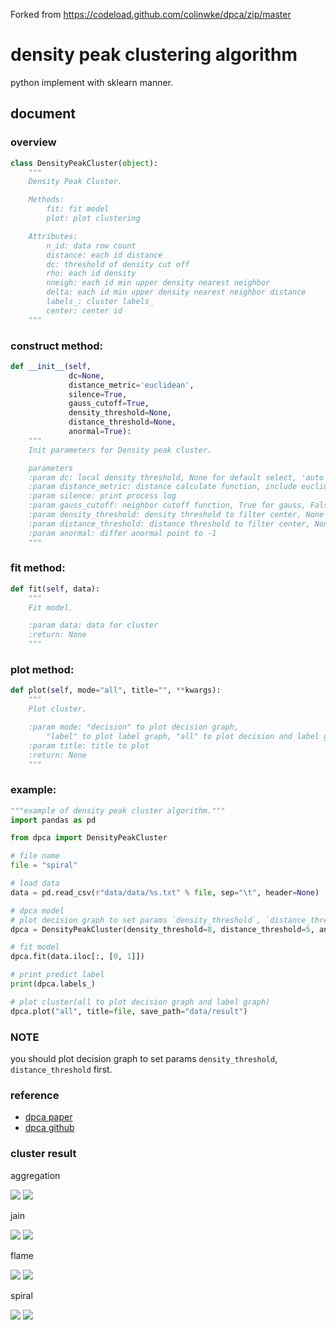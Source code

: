 Forked from https://codeload.github.com/colinwke/dpca/zip/master
# density peak clustering algorithm

python implement with sklearn manner.

## document

### overview

``` python
class DensityPeakCluster(object):
    """
    Density Peak Cluster.

    Methods:
        fit: fit model
        plot: plot clustering

    Attributes:
        n_id: data row count
        distance: each id distance
        dc: threshold of density cut off
        rho: each id density
        nneigh: each id min upper density nearest neighbor
        delta: each id min upper density nearest neighbor distance
        labels_: cluster labels_
        center: center id
    """
```

### construct method:

``` python
def __init__(self,
             dc=None,
             distance_metric='euclidean',
             silence=True,
             gauss_cutoff=True,
             density_threshold=None,
             distance_threshold=None,
             anormal=True):
    """
    Init parameters for Density peak cluster.

    parameters
    :param dc: local density threshold, None for default select, 'auto' for auto select
    :param distance_metric: distance calculate function, include euclidean, cosine, pearson
    :param silence: print process log
    :param gauss_cutoff: neighbor cutoff function, True for gauss, False for hard cutoff
    :param density_threshold: density threshold to filter center, None for auto
    :param distance_threshold: distance threshold to filter center, None for auto
    :param anormal: differ anormal point to -1
    """
```

### fit method:

``` python
def fit(self, data):
    """
    Fit model.

    :param data: data for cluster
    :return: None
    """
```

### plot method:

``` python
def plot(self, mode="all", title="", **kwargs):
    """
    Plot cluster.

    :param mode: "decision" to plot decision graph,
        "label" to plot label graph, "all" to plot decision and label graph.
    :param title: title to plot
    :return: None
    """
```

### example:

``` python
"""example of density peak cluster algorithm."""
import pandas as pd

from dpca import DensityPeakCluster

# file name
file = "spiral"

# load data
data = pd.read_csv(r"data/data/%s.txt" % file, sep="\t", header=None)

# dpca model
# plot decision graph to set params `density_threshold`, `distance_threshold`.
dpca = DensityPeakCluster(density_threshold=8, distance_threshold=5, anormal=False)

# fit model
dpca.fit(data.iloc[:, [0, 1]])

# print predict label
print(dpca.labels_)

# plot cluster(all to plot decision graph and label graph)
dpca.plot("all", title=file, save_path="data/result")
```

### NOTE

you should plot decision graph to set params `density_threshold`, `distance_threshold` first.

### reference

- [dpca paper](http://science.sciencemag.org/content/344/6191/1492.full)
- [dpca github](https://github.com/colinwke/DensityPeakCluster)

### cluster result

aggregation

![](data/result/aggregation_decision_graph.png)
![](./data/result/aggregation_label_graph.png)

jain

![](./data/result/jain_decision_graph.png)
![](./data/result/jain_label_graph.png)

flame

![](./data/result/flame_decision_graph.png)
![](./data/result/flame_label_graph.png)

spiral

![](./data/result/spiral_decision_graph.png)
![](./data/result/spiral_label_graph.png)
